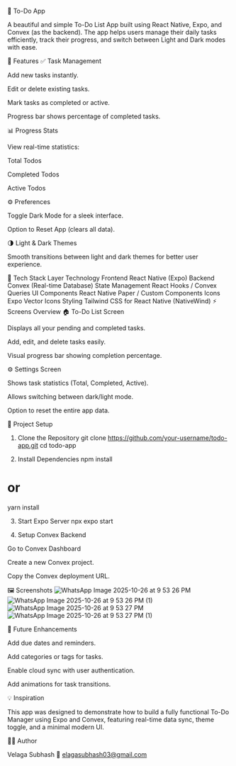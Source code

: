 📝 To-Do App

A beautiful and simple To-Do List App built using React Native, Expo, and Convex (as the backend).
The app helps users manage their daily tasks efficiently, track their progress, and switch between Light and Dark modes with ease.

📱 Features
✅ Task Management

Add new tasks instantly.

Edit or delete existing tasks.

Mark tasks as completed or active.

Progress bar shows percentage of completed tasks.

📊 Progress Stats

View real-time statistics:

Total Todos

Completed Todos

Active Todos

⚙️ Preferences

Toggle Dark Mode for a sleek interface.

Option to Reset App (clears all data).

🌗 Light & Dark Themes

Smooth transitions between light and dark themes for better user experience.

🧠 Tech Stack
Layer	Technology
Frontend	React Native (Expo)
Backend	Convex (Real-time Database)
State Management	React Hooks / Convex Queries
UI Components	React Native Paper / Custom Components
Icons	Expo Vector Icons
Styling	Tailwind CSS for React Native (NativeWind)
⚡️ Screens Overview
🏠 To-Do List Screen

Displays all your pending and completed tasks.

Add, edit, and delete tasks easily.

Visual progress bar showing completion percentage.

⚙️ Settings Screen

Shows task statistics (Total, Completed, Active).

Allows switching between dark/light mode.

Option to reset the entire app data.

🧩 Project Setup
1. Clone the Repository
git clone https://github.com/your-username/todo-app.git
cd todo-app

2. Install Dependencies
npm install
# or
yarn install

3. Start Expo Server
npx expo start

4. Setup Convex Backend

Go to Convex Dashboard

Create a new Convex project.

Copy the Convex deployment URL.


🖼️ Screenshots
![WhatsApp Image 2025-10-26 at 9 53 26 PM](https://github.com/user-attachments/assets/65e30601-7ef3-41a8-9b9f-94ccd9a64172)
![WhatsApp Image 2025-10-26 at 9 53 26 PM (1)](https://github.com/user-attachments/assets/cbec1585-e432-41f8-b564-749cf763a3d5)
![WhatsApp Image 2025-10-26 at 9 53 27 PM](https://github.com/user-attachments/assets/acb178da-51d1-4e8d-b6df-44f830c86cab)
![WhatsApp Image 2025-10-26 at 9 53 27 PM (1)](https://github.com/user-attachments/assets/d38e6d04-5f92-4345-bc1a-a2118e9cb34f)



	
🔄 Future Enhancements

Add due dates and reminders.

Add categories or tags for tasks.

Enable cloud sync with user authentication.

Add animations for task transitions.

💡 Inspiration

This app was designed to demonstrate how to build a fully functional To-Do Manager using Expo and Convex, featuring real-time data sync, theme toggle, and a minimal modern UI.

👨‍💻 Author

Velaga Subhash
📧 elagasubhash03@gmail.com
